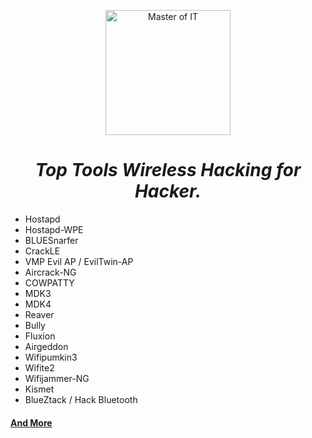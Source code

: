 <p align="center"><img src="https://github.com/Xcod3bughunt3r/blob/main/Advanced-Ethical-Hacker-Tools/images/07.png" alt="Master of IT" width="200"/></p>

<center><h1><i>Top Tools Wireless Hacking for Hacker.</i></h1></center>

* Hostapd
* Hostapd-WPE
* BLUESnarfer
* CrackLE
* VMP Evil AP / EvilTwin-AP
* Aircrack-NG
* COWPATTY
* MDK3
* MDK4
* Reaver
* Bully
* Fluxion
* Airgeddon
* Wifipumkin3
* Wifite2
* Wifijammer-NG
* Kismet
* BlueZtack / Hack Bluetooth


#### [And More](https://github.com/Xcod3bughunt3r/Xcod3bughunt3r/)
